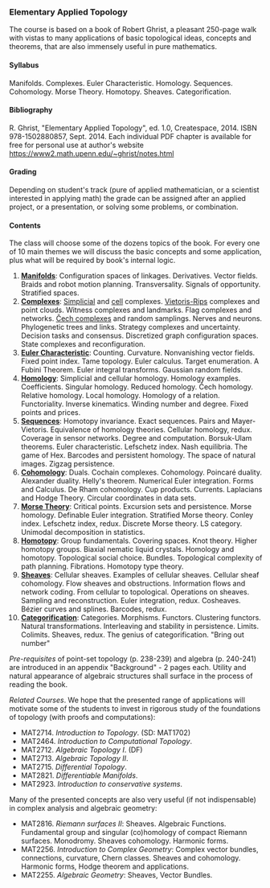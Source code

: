 ### Elementary Applied Topology
The course is based on a book of Robert Ghrist,
a pleasant 250-page walk with vistas
to many applications of basic topological ideas, concepts and theorems,
that are also immensely useful in pure mathematics.

#### Syllabus
Manifolds. Complexes. Euler Characteristic. Homology. Sequences. Cohomology. Morse Theory. Homotopy. Sheaves. Categorification.

#### Bibliography
R. Ghrist, "Elementary Applied Topology", ed. 1.0, Createspace, 2014.
ISBN 978-1502880857, Sept. 2014.
Each individual PDF chapter is available for free for personal use at author's website <https://www2.math.upenn.edu/~ghrist/notes.html>

#### Grading
Depending on student's track (pure of applied mathematician, or a scientist interested in applying math) the grade can be assigned after an applied project,
or a presentation, or solving some problems, or combination.

#### Contents
The class will choose some of the dozens topics of the book.
For every one of 10 main themes
we will discuss the basic concepts
and some application,
plus what will be required by book's internal logic.


1. [**Manifolds**](https://www2.math.upenn.edu/~ghrist/EAT/EATchapter1.pdf):
Configuration spaces of linkages.
Derivatives. Vector fields.
Braids and robot motion planning.
Transversality.
Signals of opportunity.
Stratified spaces.
2. [**Complexes**](https://www2.math.upenn.edu/~ghrist/EAT/EATchapter2.pdf):
[Simplicial](https://en.wikipedia.org/wiki/Simplicial_complex) and [cell](https://en.wikipedia.org/wiki/CW_complex) complexes.
[Vietoris-Rips](https://en.wikipedia.org/wiki/Vietoris–Rips_complex) complexes and point clouds.
Witness complexes and landmarks.
Flag complexes and networks.
[Čech complexes](https://en.wikipedia.org/wiki/Čech_complex) and random samplings.
Nerves and neurons.
Phylogenetic trees and links.
Strategy complexes and uncertainty.
Decision tasks and consensus.
Discretized graph configuration spaces.
State complexes and reconfiguration.
3. [**Euler Characteristic**](https://www2.math.upenn.edu/~ghrist/EAT/EATchapter3.pdf):
Counting.
Curvature.
Nonvanishing vector fields.
Fixed point index.
Tame topology.
Euler calculus.
Target enumeration.
A Fubini Theorem.
Euler integral transforms.
Gaussian random fields.
4. [**Homology**](https://www2.math.upenn.edu/~ghrist/EAT/EATchapter4.pdf):
Simplicial and cellular homology.
Homology examples.
Coefficients.
Singular homology.
Reduced homology.
Čech homology.
Relative homology.
Local homology.
Homology of a relation.
Functoriality.
Inverse kinematics.
Winding number and degree.
Fixed points and prices.
5. [**Sequences**](https://www2.math.upenn.edu/~ghrist/EAT/EATchapter5.pdf):
Homotopy invariance.
Exact sequences.
Pairs and Mayer-Vietoris.
Equivalence of homology theories.
Cellular homology, redux.
Coverage in sensor networks.
Degree and computation.
Borsuk-Ulam theorems.
Euler characteristic.
Lefschetz index.
Nash equilibria.
The game of Hex.
Barcodes and persistent homology.
The space of natural images.
Zigzag persistence.
6. [**Cohomology**](https://www2.math.upenn.edu/~ghrist/EAT/EATchapter6.pdf):
Duals.
Cochain complexes.
Cohomology.
Poincaré duality.
Alexander duality.
Helly's theorem.
Numerical Euler integration.
Forms and Calculus.
De Rham cohomology.
Cup products.
Currents.
Laplacians and Hodge Theory.
Circular coordinates in data sets.
7. [**Morse Theory**](https://www2.math.upenn.edu/~ghrist/EAT/EATchapter7.pdf):
Critical points.
Excursion sets and persistence.
Morse homology.
Definable Euler integration.
Stratified Morse theory.
Conley index.
Lefschetz index, redux.
Discrete Morse theory.
LS category.
Unimodal decomposition in statistics.
8. [**Homotopy**](https://www2.math.upenn.edu/~ghrist/EAT/EATchapter8.pdf):
Group fundamentals.
Covering spaces.
Knot theory.
Higher homotopy groups.
Biaxial nematic liquid crystals.
Homology and homotopy.
Topological social choice.
Bundles.
Topological complexity of path planning.
Fibrations.
Homotopy type theory.
9. [**Sheaves**](https://www2.math.upenn.edu/~ghrist/EAT/EATchapter9.pdf):
Cellular sheaves.
Examples of cellular sheaves.
Cellular sheaf cohomology.
Flow sheaves and obstructions.
Information flows and network coding.
From cellular to topological.
Operations on sheaves.
Sampling and reconstruction.
Euler integration, redux.
Cosheaves.
Bézier curves and splines.
Barcodes, redux.
10. [**Categorification**](https://www2.math.upenn.edu/~ghrist/EAT/EATchapter10.pdf):
Categories.
Morphisms.
Functors.
Clustering functors.
Natural transformations.
Interleaving and stability in persistence.
Limits.
Colimits.
Sheaves, redux.
The genius of categorification.
"Bring out number"


_Pre-requisites_ of point-set topology (p. 238-239) and algebra (p. 240-241)
are introduced in an appendix "Background" - 2 pages each.
Utility and natural appearance of algebraic structures
shall surface in the process of reading the book.


_Related Courses_.
We hope that the presented range of applications will motivate
some of the students to invest in rigorous study
of the foundations of topology (with proofs and computations):

- MAT2714. *Introduction to Topology*. (SD: MAT1702)
- MAT2464. *Introduction to Computational Topology*.
- MAT2712. *Algebraic Topology I*. (DF)
- MAT2713. *Algebraic Topology II*.
- MAT2715. *Differential Topology*.
- MAT2821. *Differentiable Manifolds*.
- MAT2923. *Introduction to conservative systems*.

Many of the presented concepts are also very useful
(if not indispensable) in complex analysis and algebraic geometry:

- MAT2816. *Riemann surfaces II*: Sheaves. Algebraic Functions. Fundamental group and singular (co)homology of compact Riemann surfaces. Monodromy. Sheaves cohomology. Harmonic forms.
- MAT2256. *Introduction to Complex Geometry*:  Complex vector bundles, connections, curvature, Chern classes. Sheaves and cohomology. Harmonic forms, Hodge theorem and applications.
- MAT2255. *Algebraic Geometry*: Sheaves, Vector Bundles.

